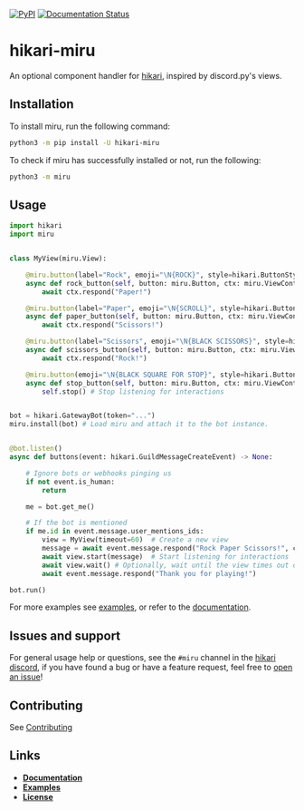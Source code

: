 [![PyPI](https://img.shields.io/pypi/v/hikari-miru)](https://pypi.org/project/hikari-miru)
[![Documentation Status](https://readthedocs.org/projects/hikari-miru/badge/?version=latest)](https://hikari-miru.readthedocs.io/en/latest/?badge=latest)

# hikari-miru

An optional component handler for [hikari](https://github.com/hikari-py/hikari), inspired by discord.py's views.

## Installation

To install miru, run the following command:

```sh
python3 -m pip install -U hikari-miru
```

To check if miru has successfully installed or not, run the following:

```sh
python3 -m miru
```

## Usage

```py
import hikari
import miru


class MyView(miru.View):

    @miru.button(label="Rock", emoji="\N{ROCK}", style=hikari.ButtonStyle.PRIMARY)
    async def rock_button(self, button: miru.Button, ctx: miru.ViewContext) -> None:
        await ctx.respond("Paper!")

    @miru.button(label="Paper", emoji="\N{SCROLL}", style=hikari.ButtonStyle.PRIMARY)
    async def paper_button(self, button: miru.Button, ctx: miru.ViewContext) -> None:
        await ctx.respond("Scissors!")

    @miru.button(label="Scissors", emoji="\N{BLACK SCISSORS}", style=hikari.ButtonStyle.PRIMARY)
    async def scissors_button(self, button: miru.Button, ctx: miru.ViewContext) -> None:
        await ctx.respond("Rock!")

    @miru.button(emoji="\N{BLACK SQUARE FOR STOP}", style=hikari.ButtonStyle.DANGER, row=1)
    async def stop_button(self, button: miru.Button, ctx: miru.ViewContext) -> None:
        self.stop() # Stop listening for interactions


bot = hikari.GatewayBot(token="...")
miru.install(bot) # Load miru and attach it to the bot instance.


@bot.listen()
async def buttons(event: hikari.GuildMessageCreateEvent) -> None:

    # Ignore bots or webhooks pinging us
    if not event.is_human:
        return

    me = bot.get_me()

    # If the bot is mentioned
    if me.id in event.message.user_mentions_ids:
        view = MyView(timeout=60)  # Create a new view
        message = await event.message.respond("Rock Paper Scissors!", components=view)
        await view.start(message)  # Start listening for interactions
        await view.wait() # Optionally, wait until the view times out or gets stopped
        await event.message.respond("Thank you for playing!")

bot.run()
```

For more examples see [examples](https://github.com/hypergonial/hikari-miru/tree/main/examples), or refer to the [documentation](https://hikari-miru.readthedocs.io/en/latest/).

## Issues and support

For general usage help or questions, see the `#miru` channel in the [hikari discord](https://discord.gg/hikari), if you have found a bug or have a feature request, feel free to [open an issue](https://github.com/hypergonial/hikari-miru/issues/new)!

## Contributing

See [Contributing](./CONTRIBUTING.md)

## Links

- [**Documentation**](https://hikari-miru.readthedocs.io/en/latest/index.html)
- [**Examples**](https://github.com/hypergonial/hikari-miru/tree/main/examples)
- [**License**](https://github.com/hypergonial/hikari-miru/blob/main/LICENSE)
